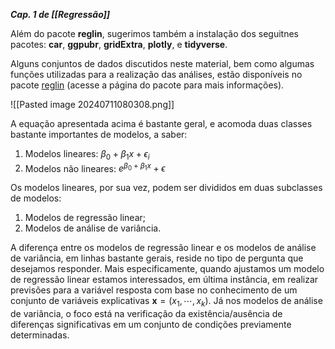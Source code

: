 ***Cap. 1 de [[Regressão]]***

Além do pacote **reglin**, sugerimos também a instalação dos seguitnes pacotes: **car**, **ggpubr**, **gridExtra**, **plotly**, e **tidyverse**.

Alguns conjuntos de dados discutidos neste material, bem como algumas funções utilizadas para a realização das análises, estão disponíveis no pacote [reglin](https://fndemarqui.github.io/reglin) (acesse a página do pacote para mais informações).

![[Pasted image 20240711080308.png]]

A equação apresentada acima é bastante geral, e acomoda duas classes bastante importantes de modelos, a saber:

1. Modelos lineares: $\beta_0 + \beta_1x + \epsilon_i$
2. Modelos não lineares: $e^{\beta_0+\beta_1x} + \epsilon$

Os modelos lineares, por sua vez, podem ser divididos em duas subclasses de modelos:

1. Modelos de regressão linear;
2. Modelos de análise de variância.

A diferença entre os modelos de regressão linear e os modelos de análise de variância, em linhas bastante gerais, reside no tipo de pergunta que desejamos responder. Mais especificamente, quando ajustamos um modelo de regressão linear estamos interessados, em última instância, em realizar previsões para a variável resposta com base no conhecimento de um conjunto de variáveis explicativas $\boldsymbol{x} = (x_{1}, \cdots, x_{k})$. Já nos modelos de análise de variância, o foco está na verificação da existência/ausência de diferenças significativas em um conjunto de condições previamente determinadas.